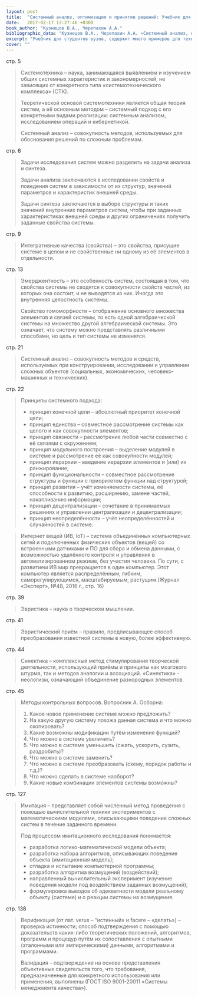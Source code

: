 ```yaml
---
layout: post
title:  "Системный анализ, оптимизация и принятие решений: Учебник для студентов вузов"
date:   2017-02-17 13:27:46 +0300
book_author: "Кузнецов В.А., Черепахин А.А."
bibliographic_data: "Кузнецов В.А., Черепахин А.А. «Системный анализ, оптимизация и принятие решений: Учебник для студентов вузов» - М.: КУРС: ИНФРА-М, 2017 г."
excerpt: "Учебник для студентов вузов, содержит много примеров для технологов производства."
cover: ""
---
```


стр. 5

> Системотехника – наука, занимающаяся выявлением и изучением общих системных характеристик и закономерностей, не зависящих от конкретного типа «системотехнического комплекса» (СТК).
>
> Теоретической основой системотехники является общая теория систем, а её основным методом – системный подход с его конкретными видами реализации: системным анализом, исследованием операций и кибернетикой.
>
> Системный анализ – совокупность методов, используемых для обоснования решений по сложным проблемам.

стр. 6

> Задачи исследования систем можно разделить на задачи анализа и синтеза.
>
> Задачи анализа заключаются в исследовании свойств и поведения систем в зависимости от их структур, значений параметров и характеристик внешней среды.
>
> Задачи синтеза заключаются в выборе структуры и таких значений внутренних параметров систем, чтобы при заданных характеристиках внешней среды и других ограничениях получить заданные свойства системы.

стр. 9

> Интегративные качества (свойства) – это свойства, присущие системе в целом и не свойственные ни одному из её элементов в отдельности.

стр. 13

> Эмерджентность – это особенность систем, состоящая в том, что свойства системы не сводятся к совокупности свойств частей, из которых она состоит, и не выводятся из них. Иногда это внутренняя целостность системы.
>
> Свойство гомоморфности – отображение основного множества элементов и связей системы, то есть одной алгебраической системы на множество другой алгебраической системы. Это означает, что систему можно представлять различными способами, но цель и тип системы не изменятся.

стр. 21

> Системный анализ – совокупность методов и средств, используемых при конструировании, исследовании и управлении сложных объектов (социальных, экономических, человеко-машинных и технических).

стр. 22

> Принципы системного подхода:
>
> - принцип конечной цели – абсолютный приоритет конечной цели;
> - принцип единства – совместное рассмотрение системы как целого и как совокупности элементов;
> - принцип связности – рассмотрение любой части совместно с её связями с окружением;
> - принцип модульного построения – выделение модулей в системе и рассмотрение её как совокупности модулей;
> - принцип иерархии – введение иерархии элементов и (или) их ранжирование;
> - принцип функциональности – совместное рассмотрение структуры и функции с приоритетом функции над структурой;
> - принцип развития – учёт изменяемости системы, её способности к развитию, расширению, замене частей, накапливанию информации;
> - принцип децентрализации – сочетание в принимаемых решениях и управлении централизации и децентрализации;
> - принцип неопределённости – учёт неопределённостей и случайностей в системе.

> Интернет вещей (ИВ, IoT) – система объединённых компьютерных сетей и подключенных физических объектов (вещей) со встроенными датчиками и ПО для сбора и обмена данными, с возможностью удалённого контроля и управления в автоматизированном режиме, без участия человека. По сути, с развитием ИВ мир превращается в один компьютер. Этот компьютер является распределённым, гибким, саморегулирующимся, масштабируемым, растущим.(Журнал «Эксперт», №48, 2016 г., стр. 16)

стр. 39

> Эвристика – наука о творческом мышлении.

стр. 41

> Эвристический приём – правило, предписывающее способ преобразования известной системы в новую, более эффективную.

стр. 44

> Синектика – комплексный метод стимулирования творческой деятельности, использующий приёмы и принципы как мозгового штурма, так и методов аналогии и ассоциаций. «Синектика» - неологизм, означающий объединение разнородных элементов.

стр. 45

> Методы контрольных вопросов. Вопросник А. Осборна:
>
> 1. Какое новое применение системе можно предложить?
> 2. На какую другую систему похожа данная система и что можно скопировать?
> 3. Какие возможны модификации путём изменения функций?
> 4. Что можно в системе увеличить?
> 5. Что можно в системе уменьшить (сжать, ускорить, сузить, раздробить)?
> 6. Что можно в системе заменить?
> 7. Что можно в системе преобразовать (схему, порядок работы и т.д.)?
> 8. Что можно сделать в системе наоборот?
> 9. Какие новые комбинации элементов системы возможны?

стр. 127

> Имитация – представляет собой численный метод проведения с помощью вычислительной техники экспериментов с математическими моделями, описывающими поведение сложных систем в течение заданного времени.
>
> Под процессом имитационного исследования понимается:
>
> - разработка логико-математической модели объекта;
> - разработка набора алгоритмов, описывающих поведение объекта (имитационная модель);
> - отладка и испытание компьютерной программы;
> - разработка алгоритма возмущений (воздействий);
> - направленный вычислительный эксперимент (изучение поведения модели под воздействием заданных возмущений);
> - формулировка выводов об адекватности модели реальному объекту (системе) и о реакции системы на возмущения.

стр. 138

> Верификация (от лат. verus – “истинный» и facere – «делать») – проверка истинности; способ подтверждения с помощью доказательств каких-либо теоретических положений, алгоритмов, программ и процедур путём их сопоставления с опытными (эталонными или эмпирическими) данными, алгоритмами и программами.
>
> Валидация – подтверждение на основе представления объективных свидетельств того, что требования, предназначенные для конкретного использования или применения, выполнены (ГОСТ ISO 9001-20011 «Системы менеджмента качества»).

